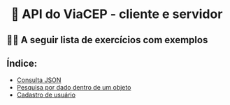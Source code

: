 <h1 align="center">🎉 API do ViaCEP - cliente e servidor</h1>

## 👩‍💻 A seguir lista de exercícios com exemplos 

## Índice:
- [Consulta JSON](index.html)
- [Pesquisa por dado dentro de um objeto](pesquisarusuário.html)
- [Cadastro de usuário](cadastropost.html)